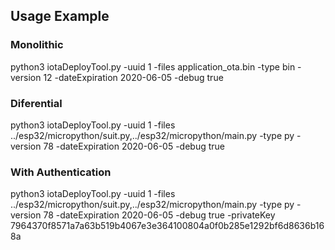 ## Usage Example

### Monolithic
python3 iotaDeployTool.py -uuid 1 -files application_ota.bin -type bin -version 12 -dateExpiration 2020-06-05 -debug true

### Diferential
python3 iotaDeployTool.py -uuid 1 -files ../esp32/micropython/suit.py,../esp32/micropython/main.py -type py -version 78 -dateExpiration 2020-06-05 -debug true

### With Authentication
python3 iotaDeployTool.py -uuid 1 -files ../esp32/micropython/suit.py,../esp32/micropython/main.py -type py -version 78 -dateExpiration 2020-06-05 -debug true -privateKey 7964370f8571a7a63b519b4067e3e364100804a0f0b285e1292bf6d8636b168a
